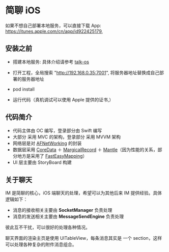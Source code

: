 # 简聊 iOS

如果不想自己部署本地服务，可以直接下载 App: https://itunes.apple.com/cn/app/id922425179, 

## 安装之前

* 搭建本地服务:
具体介绍请参考 [talk-os](https://github.com/jianliaoim/talk-os)

* 打开工程，全局搜索 "http://192.168.0.35:7001", 将服务器地址替换成自己部署的服务器地址
* pod install
* 运行代码（真机调试可以使用 Apple 提供的证书,）


## 代码简介

* 代码主体由 OC 编写，登录部分由 Swift 编写
* 大部分 采用 MVC 的架构，登录部分 采用 MVVM 架构
* 网络层是对 [AFNetWorking](https://github.com/AFNetworking/AFNetworking) 的封装
* 数据层采用 [CoreData](https://developer.apple.com/library/watchos/documentation/Cocoa/Conceptual/CoreData/index.html) ＋ [MargicalRecord](https://github.com/magicalpanda/MagicalRecord) ＋ [Mantle](https://github.com/Mantle/Mantle)（因为性能的关系，部分地方是采用了 [FastEasyMapping](https://github.com/Yalantis/FastEasyMapping)）
* UI 层主要由 StoryBoard 构建


## 关于聊天

IM 是简聊的核心，iOS 端聊天的处理，希望可以为其他后来 IM 提供经验。具体逻辑如下：

* 消息的接收相关主要由 **SocketManager** 负责处理
* 消息的发送相关主要由 **MessageSendEngine** 负责处理

彼此互不干扰，可以很好的处理各种情况。

聊天界面的渲染主页是使用 UITableView，每条消息其实是 一个 section，这样可以处理各种复杂的附件消息组合。


